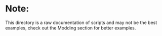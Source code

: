 # Note:
This directory is a raw documentation of scripts and may not be the best examples, check out the Modding section for better examples.